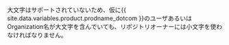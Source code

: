 大文字はサポートされていないため、仮に{{ site.data.variables.product.prodname_dotcom }}のユーザあるいはOrganization名が大文字を含んでいても、リポジトリオーナーには小文字を使わなければなりません。
